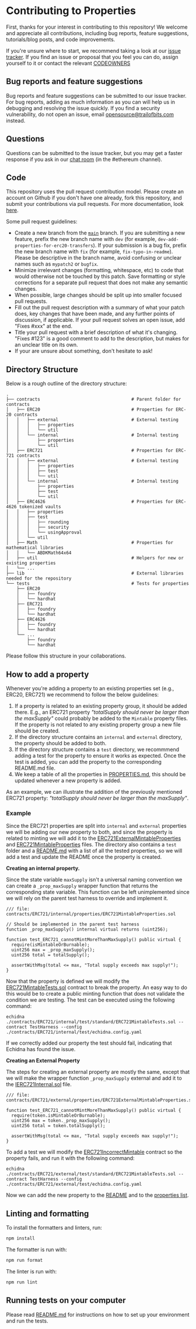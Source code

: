 # Contributing to Properties

First, thanks for your interest in contributing to this repository! We welcome and appreciate all contributions, including bug reports, feature suggestions, tutorials/blog posts, and code improvements.

If you're unsure where to start, we recommend taking a look at our [issue tracker](https://github.com/crytic/properties/issues). If you find an issue or proposal that you feel you can do, assign yourself to it or contact the relevant [CODEOWNERS](CODEOWNERS)

## Bug reports and feature suggestions

Bug reports and feature suggestions can be submitted to our issue tracker. For bug reports, adding as much information as you can will help us in debugging and resolving the issue quickly. If you find a security vulnerability, do not open an issue, email opensource@trailofbits.com instead.

## Questions

Questions can be submitted to the issue tracker, but you may get a faster response if you ask in our [chat room](https://empireslacking.herokuapp.com/) (in the #ethereum channel).

## Code

This repository uses the pull request contribution model. Please create an account on Github if you don't have one already, fork this repository, and submit your contributions via pull requests. For more documentation, look [here](https://guides.github.com/activities/forking/).

Some pull request guidelines:

- Create a new branch from the [`main`](https://github.com/crytic/properties/tree/main) branch. If you are submitting a new feature, prefix the new branch name with `dev` (for example, `dev-add-properties-for-erc20-transfers`). If your submission is a bug fix, prefix the new branch name with `fix` (for example, `fix-typo-in-readme`). Please be descriptive in the branch name, avoid confusing or unclear names such as `mypatch2` or `bugfix`.
- Minimize irrelevant changes (formatting, whitespace, etc) to code that would otherwise not be touched by this patch. Save formatting or style corrections for a separate pull request that does not make any semantic changes.
- When possible, large changes should be split up into smaller focused pull requests.
- Fill out the pull request description with a summary of what your patch does, key changes that have been made, and any further points of discussion, if applicable. If your pull request solves an open issue, add "Fixes #xxx" at the end.
- Title your pull request with a brief description of what it's changing. "Fixes #123" is a good comment to add to the description, but makes for an unclear title on its own.
- If your are unsure about something, don't hesitate to ask!

## Directory Structure

Below is a rough outline of the directory structure:

```text
.
├── contracts                                   # Parent folder for contracts
│   ├── ERC20                                   # Properties for ERC-20 contracts
│   │   ├── external                            # External testing
│   │   │   ├── properties
│   │   │   └── util
│   │   └── internal                            # Internal testing
│   │       ├── properties
│   │       └── util
│   ├── ERC721                                  # Properties for ERC-721 contracts
│   │   ├── external                            # External testing
│   │   │   ├── properties
│   │   │   ├── test
│   │   │   └── util
│   │   └── internal                            # Internal testing
│   │       ├── properties
│   │       ├── test
│   │       └── util
│   ├── ERC4626                                 # Properties for ERC-4626 tokenized vaults
│   │   ├── properties
│   │   ├── test
│   │   │   ├── rounding
│   │   │   ├── security
│   │   │   └── usingApproval
│   │   └── util
│   ├── Math                                    # Properties for mathematical libraries
│   │   └── ABDKMath64x64
│   ├── util                                    # Helpers for new or existing properties
│   └── ...
├── lib                                         # External libraries needed for the repository
└── tests                                       # Tests for properties
    ├── ERC20
    │   ├── foundry
    │   └── hardhat
    ├── ERC721
    │   ├── foundry
    │   └── hardhat
    ├── ERC4626
    │   ├── foundry
    │   └── hardhat
    └── ...
        ├── foundry
        └── hardhat
```

Please follow this structure in your collaborations.

## How to add a property

Whenever you're adding a property to an existing properties set (e.g., ERC20, ERC721) we recommend to follow the below guidelines:
1. If a property is related to an existing property group, it should be added there. E.g., an ERC721 property *"totalSupply should never be larger than the maxSupply"* could probably be added to the `Mintable` property files. If the property is not related to any existing property group a new file should be created.
2. If the directory structure contains an `internal` and `external` directory, the property should be added to both.
3. If the directory structure contains a `test` directory, we recommmend adding a test for the property to ensure it works as expected. Once the test is added, you can add the property to the corresponding README.md file.
4. We keep a table of all the properties in [PROPERTIES.md](https://github.com/crytic/properties/blob/main/PROPERTIES.md), this should be updated whenever a new property is added.

As an example, we can illustrate the addition of the previously mentioned ERC721 property: *"totalSupply should never be larger than the maxSupply"*.

### Example
Since the ERC721 properties are split into `internal` and `external` properties we will be adding our new property to both, and since the property is related to minting we will add it to the [ERC721ExternalMintableProperties](https://github.com/crytic/properties/blob/main/contracts/ERC721/external/properties/ERC721ExternalMintableProperties.sol) and [ERC721MintableProperties](https://github.com/crytic/properties/blob/main/contracts/ERC721/internal/properties/ERC721MintableProperties.sol) files. The directory also contains a `test` folder and a [README.md](https://github.com/crytic/properties/blob/main/contracts/ERC721/README.md) with a list of all the tested properties, so we will add a test and update the README once the property is created.

**Creating an internal property.**

Since the state variable `maxSupply` isn't a universal naming convention we can create a `_prop_maxSupply` wrapper function that returns the corresponding state variable. This function can be left unimplemented since we will rely on the parent test harness to override and implement it.

```solidity
/// file: contracts/ERC721/internal/properties/ERC721MintableProperties.sol

// Should be implemented in the parent test harness
function _prop_maxSupply() internal virtual returns (uint256); 

function test_ERC721_cannotMintMoreThanMaxSupply() public virtual {
  require(isMintableOrBurnable);
  uint256 max = _prop_maxSupply();
  uint256 total = totalSupply();

  assertWithMsg(total <= max, "Total supply exceeds max supply!");
}
```

Now that the property is defined we will modify the [ERC721MintableTests.sol](https://github.com/crytic/properties/blob/main/contracts/ERC721/internal/test/standard/ERC721MintableTests.sol) contract to break the property. An easy way to do this would be to create a public minting function that does not validate the condition we are testing. The test can be executed using the following command:
```
echidna ./contracts/ERC721/internal/test/standard/ERC721MintableTests.sol --contract TestHarness --config ./contracts/ERC721/internal/test/echidna.config.yaml
```

If we correctly added our property the test should fail, indicating that Echidna has found the issue.

**Creating an External Property**

The steps for creating an external property are mostly the same, except that we will make the wrapper function `_prop_maxSupply` external and add it to the [IERC721Internal.sol](https://github.com/crytic/properties/blob/main/contracts/ERC721/util/IERC721Internal.sol) file.
```
/// file: contracts/ERC721/external/properties/ERC721ExternalMintableProperties.sol

function test_ERC721_cannotMintMoreThanMaxSupply() public virtual {
  require(token.isMintableOrBurnable);
  uint256 max = token._prop_maxSupply();
  uint256 total = token.totalSupply();

  assertWithMsg(total <= max, "Total supply exceeds max supply!");
}
```

To add a test we will modify the [ERC721IncorrectMintable](https://github.com/crytic/properties/blob/main/contracts/ERC721/external/util/ERC721IncorrectMintable.sol) contract so the property fails, and run it with the following command:

```
echidna ./contracts/ERC721/external/test/standard/ERC721MintableTests.sol --contract TestHarness --config ./contracts/ERC721/external/test/echidna.config.yaml
```

Now we can add the new property to the [README](https://github.com/crytic/properties/blob/main/contracts/ERC721/README.md) and to the [properties list](https://github.com/crytic/properties/blob/main/PROPERTIES.md).

## Linting and formatting

To install the formatters and linters, run:

```bash
npm install
```

The formatter is run with:

```bash
npm run format
```

The linter is run with:

```bash
npm run lint
```

## Running tests on your computer

Please read [README.md](README.md) for instructions on how to set up your environment and run the tests.
